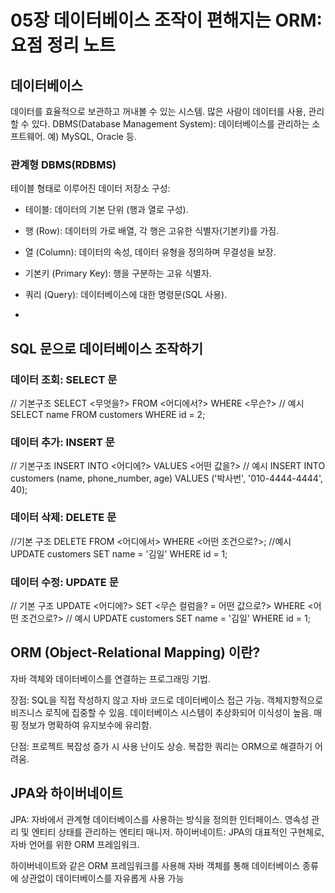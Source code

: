 # 05장 데이터베이스 조작이 편해지는 ORM: 요점 정리 노트

## 데이터베이스
 데이터를 효율적으로 보관하고 꺼내볼 수 있는 시스템. 많은 사람이 데이터를 사용, 관리할 수 있다.
 DBMS(Database Management System): 데이터베이스를 관리하는 소프트웨어. 예) MySQL, Oracle 등.

### 관계형 DBMS(RDBMS)
 테이블 형태로 이루어진 데이터 저장소
 구성:
  - 테이블: 데이터의 기본 단위 (행과 열로 구성).
  - 행 (Row): 데이터의 가로 배열, 각 행은 고유한 식별자(기본키)를 가짐.
  - 열 (Column): 데이터의 속성, 데이터 유형을 정의하며 무결성을 보장.
  - 기본키 (Primary Key): 행을 구분하는 고유 식별자.
  - 쿼리 (Query): 데이터베이스에 대한 명령문(SQL 사용).

  - 
 ## SQL 문으로 데이터베이스 조작하기
 
### 데이터 조회: SELECT 문
  // 기본구조
  SELECT <무엇을?>
  FROM <어디에서?>
  WHERE <무슨?>
  // 예시
  SELECT name
  FROM customers
  WHERE id = 2;
### 데이터 추가: INSERT 문
  // 기본구조
  INSERT INTO <어디에?>
  VALUES <어떤 값을?>
  // 예시
  INSERT INTO customers (name, phone_number, age)
  VALUES ('박사번', '010-4444-4444', 40);
### 데이터 삭제: DELETE 문
  //기본 구조
  DELETE FROM <어디에서>
  WHERE <어떤 조건으로?>;
  //예시
  UPDATE customers 
  SET name = '김일' 
  WHERE id = 1;

### 데이터 수정: UPDATE 문
  // 기본 구조
  UPDATE <어디에?> 
  SET <무슨 컬럼을? = 어떤 값으로?> 
  WHERE <어떤 조건으로?>
  // 예시
  UPDATE customers 
  SET name = '김일' 
  WHERE id = 1;

## ORM (Object-Relational Mapping) 이란?
  자바 객체와 데이터베이스를 연결하는 프로그래밍 기법.

  장점:
    SQL을 직접 작성하지 않고 자바 코드로 데이터베이스 접근 가능.
    객체지향적으로 비즈니스 로직에 집중할 수 있음.
    데이터베이스 시스템이 추상화되어 이식성이 높음.
    매핑 정보가 명확하여 유지보수에 유리함.
  
  단점:
    프로젝트 복잡성 증가 시 사용 난이도 상승.
    복잡한 쿼리는 ORM으로 해결하기 어려움.

## JPA와 하이버네이트
  JPA: 자바에서 관계형 데이터베이스를 사용하는 방식을 정의한 인터페이스.
  영속성 관리 및 엔티티 상태를 관리하는 엔티티 매니저.
  하이버네이트: JPA의 대표적인 구현체로, 자바 언어를 위한 ORM 프레임워크.

  하이버네이트와 같은 ORM 프레임워크를 사용해 자바 객체를 통해 데이터베이스 종류에 상관없이 데이터베이스를 자유롭게 사용 가능
  

  

